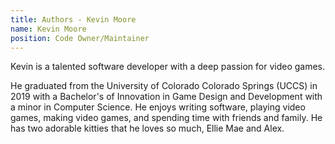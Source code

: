 ```yaml
---
title: Authors - Kevin Moore
name: Kevin Moore
position: Code Owner/Maintainer
---
```


Kevin is a talented software developer with a deep passion for video games.

He graduated from the University of Colorado Colorado Springs (UCCS) in 2019 with a Bachelor's of Innovation in Game Design and Development with a minor in Computer Science. He enjoys writing software, playing video games, making video games, and spending time with friends and family. He has two adorable kitties that he loves so much, Ellie Mae and Alex.
